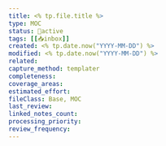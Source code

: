 ```yaml
---
title: <% tp.file.title %>
type: MOC
status: 🔄active 
tags: [[📥inbox]] 
created: <% tp.date.now("YYYY-MM-DD") %>
modified: <% tp.date.now("YYYY-MM-DD") %>
related:
capture_method: templater
completeness:
coverage_areas:
estimated_effort:
fileClass: Base, MOC
last_review:
linked_notes_count:
processing_priority:
review_frequency:
---
```

